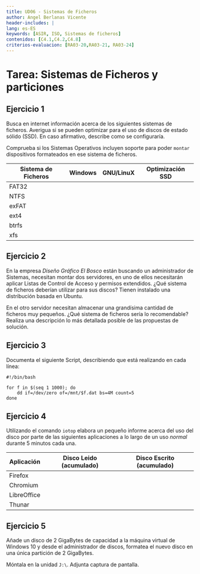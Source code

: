 ```yaml
---
title: UD06 - Sistemas de Ficheros
author: Angel Berlanas Vicente
header-includes: |
lang: es-ES
keywords: [ASIR, ISO, Sistemas de ficheros]
contenidos: [C4.1,C4.2,C4.8]
criterios-evaluacion: [RA03-20,RA03-21, RA03-24]
---
```


# Tarea: Sistemas de Ficheros y particiones

## Ejercicio 1

Busca en internet información acerca de los siguientes sistemas de ficheros. Averigua si se pueden optimizar para el uso de discos de estado sólido (SSD). En caso afirmativo, describe como se configuraría.

Comprueba si los Sistemas Operativos incluyen soporte para poder `montar` dispositivos formateados en ese sistema de ficheros.

| Sistema de Ficheros | Windows | GNU/LinuX | Optimización SSD |
| -------------------- | ------- | -------- | ------- |
| FAT32| | | |
| NTFS | | | |
| exFAT| | | |
| ext4 | | | |
| btrfs| | | |
| xfs |  |  |

## Ejercicio 2

En la empresa _Diseño Gráfico El Bosco_ están buscando un administrador de Sistemas, necesitan montar dos servidores, en uno de ellos necesitarán aplicar Listas de Control de Acceso y permisos extendidos.
¿Qué sistema de ficheros deberían utilizar para sus discos?
Tienen instalado una distribución basada en Ubuntu.

En el otro servidor necesitan almacenar una grandísima cantidad de ficheros muy pequeños. ¿Qué sistema de ficheros sería lo recomendable?
Realiza una descripción lo más detallada posible de las propuestas de solución.

## Ejercicio 3

Documenta el siguiente Script, describiendo que está realizando en cada línea:

```shell
#!/bin/bash

for f in $(seq 1 1000); do 
    dd if=/dev/zero of=/mnt/$f.dat bs=4M count=5
done

```

## Ejercicio 4

Utilizando el comando `iotop` elabora un pequeño informe acerca del uso del disco por parte de las siguientes aplicaciones a lo largo de un uso _normal_ durante 5 minutos cada una.

| Aplicación | Disco Leido (acumulado)| Disco Escrito  (acumulado)|
| ---------- | ---------------------- | --------------------|
| Firefox | ||
| Chromium | | |
| LibreOffice | | |
| Thunar| | |

## Ejercicio 5

Añade un disco de 2 GigaBytes de capacidad a la máquina virtual de Windows 10
y desde el administrador de discos, formatea el nuevo disco en una única partición de 2 GigaBytes.

Móntala en la unidad `J:\`. Adjunta captura de pantalla.